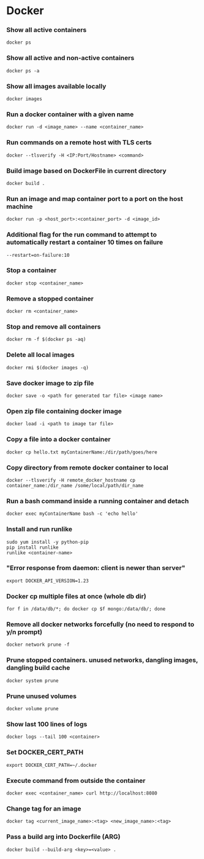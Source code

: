 # Docker

### Show all active containers
```shell
docker ps
```

### Show all active and non-active containers
```shell
docker ps -a
```

### Show all images available locally
```shell
docker images
````

### Run a docker container with a given name
```shell
docker run -d <image_name> --name <container_name>
```

### Run commands on a remote host with TLS certs
```shell
docker --tlsverify -H <IP:Port/Hostname> <command>
```

### Build image based on DockerFile in current directory
```shell
docker build .
```

### Run an image and map container port to a port on the host machine
```shell
docker run -p <host_port>:<container_port> -d <image_id>
```

### Additional flag for the run command to attempt to automatically restart a container 10 times on failure
```shell
--restart=on-failure:10
```

### Stop a container
```shell
docker stop <container_name>
```

### Remove a stopped container
```shell
docker rm <container_name>
```

### Stop and remove all containers
```shell
docker rm -f $(docker ps -aq)
```

### Delete all local images
```shell
docker rmi $(docker images -q)
```

### Save docker image to zip file
```shell
docker save -o <path for generated tar file> <image name>
```

### Open zip file containing docker image
```shell
docker load -i <path to image tar file>
```

### Copy a file into a docker container
```shell
docker cp hello.txt myContainerName:/dir/path/goes/here
```

### Copy directory from remote docker container to local
```shell
docker --tlsverify -H remote_docker_hostname cp container_name:/dir_name /some/local/path/dir_name
```

### Run a bash command inside a running container and detach
```shell
docker exec myContainerName bash -c 'echo hello'
```

### Install and run runlike
```shell
sudo yum install -y python-pip
pip install runlike
runlike <container-name>
```

### "Error response from daemon: client is newer than server"
```shell
export DOCKER_API_VERSION=1.23
```

### Docker cp multiple files at once (whole db dir)
```shell
for f in /data/db/*; do docker cp $f mongo:/data/db/; done
```

### Remove all docker networks forcefully (no need to respond to y/n prompt)
```shell
docker network prune -f
```

### Prune stopped containers. unused networks, dangling images, dangling build cache
```shell
docker system prune
```

### Prune unused volumes
```shell
docker volume prune
```

### Show last 100 lines of logs
```shell
docker logs --tail 100 <container>
```

### Set DOCKER_CERT_PATH
```shell
export DOCKER_CERT_PATH=~/.docker
```

### Execute command from outside the container
```shell
docker exec <container_name> curl http://localhost:8080
```

### Change tag for an image
```shell
docker tag <current_image_name>:<tag> <new_image_name>:<tag>
```

### Pass a build arg into Dockerfile (ARG)
```shell
docker build --build-arg <key>=<value> .
```
